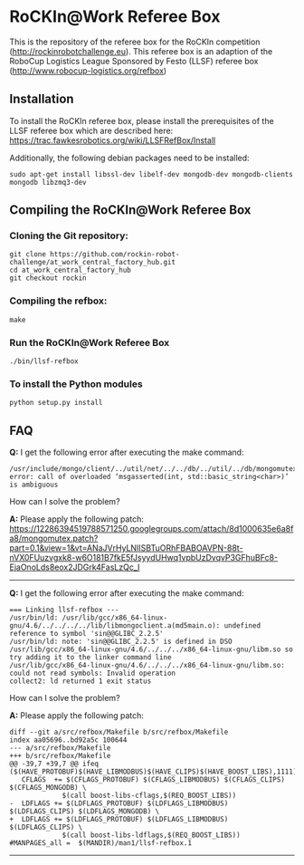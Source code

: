 RoCKIn@Work Referee Box
=======================

This is the repository of the referee box for the RoCKIn competition (http://rockinrobotchallenge.eu). This referee box is an adaption of the RoboCup Logistics League Sponsored by Festo (LLSF) referee box (http://www.robocup-logistics.org/refbox)


## Installation
To install the RoCKIn referee box, please install the prerequisites of the LLSF referee box which are described here: https://trac.fawkesrobotics.org/wiki/LLSFRefBox/Install

Additionally, the following debian packages need to be installed:

    sudo apt-get install libssl-dev libelf-dev mongodb-dev mongodb-clients mongodb libzmq3-dev
  
## Compiling the RoCKIn@Work Referee Box
### Cloning the Git repository:

    git clone https://github.com/rockin-robot-challenge/at_work_central_factory_hub.git
    cd at_work_central_factory_hub
    git checkout rockin


### Compiling the refbox:

    make

    
### Run the RoCKIn@Work Referee Box

    ./bin/llsf-refbox
    

### To install the Python modules

    python setup.py install


## FAQ

**Q:** I get the following error after executing the make command: 

    /usr/include/mongo/client/../util/net/../../db/../util/../db/mongomutex.h:235:9: error: call of overloaded ‘msgasserted(int, std::basic_string<char>)’ is ambiguous
    
How can I solve the problem?
    
**A:** Please apply the following patch: https://12286394519788571250.googlegroups.com/attach/8d1000635e6a8fa8/mongomutex.patch?part=0.1&view=1&vt=ANaJVrHyLNIISBTuORhFBABOAVPN-88t-nVX0FUuzvgxk8-w6O181B7fkE5fJsyydUHwq1vpbUzDvqvP3GFhuBFc8-EjaOnoLds8eox2JDGrk4FasLzQc_I

------------------------------------

**Q:** I get the following error after executing the make command: 

    === Linking llsf-refbox ---
    /usr/bin/ld: /usr/lib/gcc/x86_64-linux-gnu/4.6/../../../../lib/libmongoclient.a(md5main.o): undefined reference to symbol 'sin@@GLIBC_2.2.5'
    /usr/bin/ld: note: 'sin@@GLIBC_2.2.5' is defined in DSO /usr/lib/gcc/x86_64-linux-gnu/4.6/../../../x86_64-linux-gnu/libm.so so try adding it to the linker command line
    /usr/lib/gcc/x86_64-linux-gnu/4.6/../../../x86_64-linux-gnu/libm.so: could not read symbols: Invalid operation
    collect2: ld returned 1 exit status
    
How can I solve the problem?

**A:** Please apply the following patch:

    diff --git a/src/refbox/Makefile b/src/refbox/Makefile
    index aa05696..bd92a5c 100644
    --- a/src/refbox/Makefile
    +++ b/src/refbox/Makefile
    @@ -39,7 +39,7 @@ ifeq ($(HAVE_PROTOBUF)$(HAVE_LIBMODBUS)$(HAVE_CLIPS)$(HAVE_BOOST_LIBS),1111)
       CFLAGS  += $(CFLAGS_PROTOBUF) $(CFLAGS_LIBMODBUS) $(CFLAGS_CLIPS) $(CFLAGS_MONGODB) \
                 $(call boost-libs-cflags,$(REQ_BOOST_LIBS))
    -  LDFLAGS += $(LDFLAGS_PROTOBUF) $(LDFLAGS_LIBMODBUS) $(LDFLAGS_CLIPS) $(LDFLAGS_MONGODB) \
    +  LDFLAGS += $(LDFLAGS_PROTOBUF) $(LDFLAGS_LIBMODBUS) $(LDFLAGS_CLIPS) \
                 $(call boost-libs-ldflags,$(REQ_BOOST_LIBS))
    #MANPAGES_all =  $(MANDIR)/man1/llsf-refbox.1
 
 ------------------------------------
